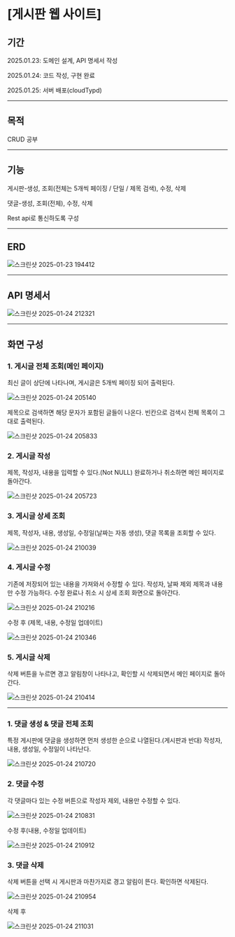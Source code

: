 # [게시판 웹 사이트]


## 기간

2025.01.23: 도메인 설계, API 명세서 작성

2025.01.24: 코드 작성, 구현 완료

2025.01.25: 서버 배포(cloudTypd)


---

## 목적

CRUD 공부

---

## 기능

게시판-생성, 조회(전체는 5개씩 페이징 / 단일 / 제목 검색), 수정, 삭제

댓글-생성, 조회(전체), 수정, 삭제

Rest api로 통신하도록 구성


---

## ERD

![스크린샷 2025-01-23 194412](https://github.com/user-attachments/assets/b97ef624-ab8d-4d2c-8f96-ce5902e8ecbd)


---

## API 명세서

![스크린샷 2025-01-24 212321](https://github.com/user-attachments/assets/2338801f-4b01-47de-9165-a73ec1e2e504)


---


## 화면 구성

### 1. 게시글 전체 조회(메인 페이지)

최신 글이 상단에 나타나며, 게시글은 5개씩 페이징 되어 출력된다. 

![스크린샷 2025-01-24 205140](https://github.com/user-attachments/assets/4261a244-2f10-4b7a-879a-83e8f0a2393b)


제목으로 검색하면 해당 문자가 포함된 글들이 나온다. 빈칸으로 검색시 전체 목록이 그대로 출력된다.

![스크린샷 2025-01-24 205833](https://github.com/user-attachments/assets/db0bffe6-4d89-4cf8-8870-7b96c85aa255)





### 2. 게시글 작성

제목, 작성자, 내용을 입력할 수 있다.(Not NULL) 완료하거나 취소하면 메인 페이지로 돌아간다.

![스크린샷 2025-01-24 205723](https://github.com/user-attachments/assets/3bc27f89-d78f-44d1-a96b-be53072bb908)




### 3. 게시글 상세 조회

제목, 작성자, 내용, 생성일, 수정일(날짜는 자동 생성), 댓글 목록을 조회할 수 있다.

![스크린샷 2025-01-24 210039](https://github.com/user-attachments/assets/40651dc5-b17b-4b7b-b993-c0f0f70119bc)




### 4. 게시글 수정

기존에 저장되어 있는 내용을 가져와서 수정할 수 있다. 작성자, 날짜 제외 제목과 내용만 수정 가능하다. 수정 완료나 취소 시 상세 조회 화면으로 돌아간다.

![스크린샷 2025-01-24 210216](https://github.com/user-attachments/assets/8d702e23-1bb8-4bfe-b2be-566ce0c275a8)


수정 후 (제목, 내용, 수정일 업데이트)

![스크린샷 2025-01-24 210346](https://github.com/user-attachments/assets/623a1929-814f-4975-918e-dc6848bfd8ee)




### 5. 게시글 삭제

삭제 버튼을 누르면 경고 알림창이 나타나고, 확인할 시 삭제되면서 메인 페이지로 돌아간다.

![스크린샷 2025-01-24 210414](https://github.com/user-attachments/assets/744dd3d5-8c9b-4255-b5f2-64ccb5da79a4)



---



### 1. 댓글 생성 & 댓글 전체 조회

특정 게시판에 댓글을 생성하면 먼저 생성한 순으로 나열된다.(게시판과 반대) 작성자, 내용, 생성일, 수정일이 나타난다.

![스크린샷 2025-01-24 210720](https://github.com/user-attachments/assets/e0e03c0b-4f94-4d2d-b7b6-cc7715e2948a)




### 2. 댓글 수정

각 댓글마다 있는 수정 버튼으로 작성자 제외, 내용만 수정할 수 있다.

![스크린샷 2025-01-24 210831](https://github.com/user-attachments/assets/3653bfc3-c660-4082-a020-68e010b201b9)


수정 후(내용, 수정일 업데이트)

![스크린샷 2025-01-24 210912](https://github.com/user-attachments/assets/a7541905-e220-498c-9b22-05fe640b6a63)



### 3. 댓글 삭제

삭제 버튼을 선택 시 게시판과 마찬가지로 경고 알림이 뜬다. 확인하면 삭제된다.

![스크린샷 2025-01-24 210954](https://github.com/user-attachments/assets/f5f95038-3664-4a45-a53a-3bb1dc64bbf7)


삭제 후

![스크린샷 2025-01-24 211031](https://github.com/user-attachments/assets/4c0d51b3-caf1-4e42-b471-5be78a687ef0)


